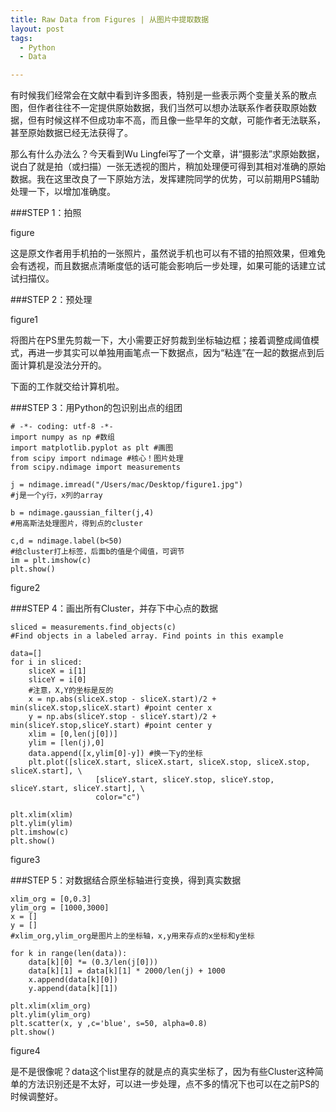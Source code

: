```yaml
---
title: Raw Data from Figures | 从图片中提取数据
layout: post
tags:
  - Python
  - Data

---
```


有时候我们经常会在文献中看到许多图表，特别是一些表示两个变量关系的散点图，但作者往往不一定提供原始数据，我们当然可以想办法联系作者获取原始数据，但有时候这样不但成功率不高，而且像一些早年的文献，可能作者无法联系，甚至原始数据已经无法获得了。

那么有什么办法么？今天看到Wu Lingfei写了一个文章，讲“摄影法”求原始数据，说白了就是拍（或扫描）一张无透视的图片，稍加处理便可得到其相对准确的原始数据。我在这里改良了一下原始方法，发挥建院同学的优势，可以前期用PS辅助处理一下，以增加准确度。

###STEP 1：拍照

figure

这是原文作者用手机拍的一张照片，虽然说手机也可以有不错的拍照效果，但难免会有透视，而且数据点清晰度低的话可能会影响后一步处理，如果可能的话建立试试扫描仪。

###STEP 2：预处理

figure1

将图片在PS里先剪裁一下，大小需要正好剪裁到坐标轴边框；接着调整成阈值模式，再进一步其实可以单独用画笔点一下数据点，因为“粘连”在一起的数据点到后面计算机是没法分开的。

下面的工作就交给计算机啦。

###STEP 3：用Python的包识别出点的组团
    

	# -*- coding: utf-8 -*-
	import numpy as np #数组
	import matplotlib.pyplot as plt #画图
	from scipy import ndimage #核心！图片处理
	from scipy.ndimage import measurements
	
	j = ndimage.imread("/Users/mac/Desktop/figure1.jpg")
	#j是一个y行，x列的array
	
	b = ndimage.gaussian_filter(j,4)
	#用高斯法处理图片，得到点的cluster
	
	c,d = ndimage.label(b<50)
	#给cluster打上标签，后面b的值是个阈值，可调节
	im = plt.imshow(c)
	plt.show()
	
figure2

###STEP 4：画出所有Cluster，并存下中心点的数据

	sliced = measurements.find_objects(c)
	#Find objects in a labeled array. Find points in this example
	 
	data=[]
	for i in sliced:
		sliceX = i[1]
		sliceY = i[0]
	    #注意，X,Y的坐标是反的
		x = np.abs(sliceX.stop - sliceX.start)/2 + min(sliceX.stop,sliceX.start) #point center x
		y = np.abs(sliceY.stop - sliceY.start)/2 + min(sliceY.stop,sliceY.start) #point center y
		xlim = [0,len(j[0])]
		ylim = [len(j),0]
		data.append([x,ylim[0]-y]) #换一下y的坐标
		plt.plot([sliceX.start, sliceX.start, sliceX.stop, sliceX.stop, sliceX.start], \
	                   [sliceY.start, sliceY.stop, sliceY.stop, sliceY.start, sliceY.start], \
	                   color="c")
	 
	plt.xlim(xlim)
	plt.ylim(ylim)
	plt.imshow(c)
	plt.show()

figure3

###STEP 5：对数据结合原坐标轴进行变换，得到真实数据

	xlim_org = [0,0.3]
	ylim_org = [1000,3000]
	x = []
	y = []
	#xlim_org,ylim_org是图片上的坐标轴，x,y用来存点的x坐标和y坐标
	 
	for k in range(len(data)):
	    data[k][0] *= (0.3/len(j[0]))
	    data[k][1] = data[k][1] * 2000/len(j) + 1000
	    x.append(data[k][0])
		y.append(data[k][1])
	 
	plt.xlim(xlim_org)
	plt.ylim(ylim_org)
	plt.scatter(x, y ,c='blue', s=50, alpha=0.8)
	plt.show()

figure4

是不是很像呢？data这个list里存的就是点的真实坐标了，因为有些Cluster这种简单的方法识别还是不太好，可以进一步处理，点不多的情况下也可以在之前PS的时候调整好。